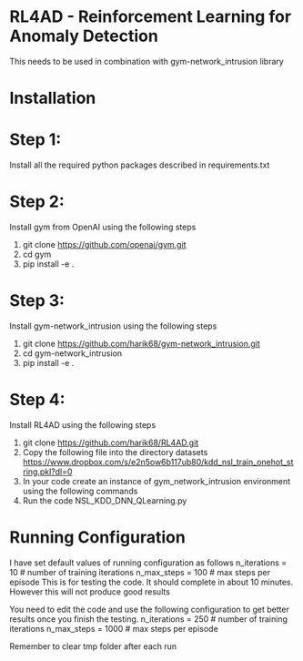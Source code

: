 # RL4AD - Reinforcement Learning for Anomaly Detection

This needs to be used in combination with gym-network_intrusion library

# Installation
# Step 1: 
Install all the required python packages described in requirements.txt

# Step 2: 
Install gym from OpenAI using the following steps
1. git clone https://github.com/openai/gym.git
2. cd gym
3. pip install -e .

# Step 3: 
Install gym-network_intrusion using the following steps
1. git clone https://github.com/harik68/gym-network_intrusion.git
2. cd gym-network_intrusion
3. pip install -e .

# Step 4: 
Install RL4AD using the following steps
1. git clone https://github.com/harik68/RL4AD.git
2. Copy the following file into the directory datasets
   https://www.dropbox.com/s/e2n5ow6b117ub80/kdd_nsl_train_onehot_string.pkl?dl=0
3. In your code create an instance of gym_network_intrusion environment using the following commands
4. Run the code NSL_KDD_DNN_QLearning.py

# Running Configuration
I have set default values of running configuration as follows
n_iterations = 10 # number of training iterations
n_max_steps = 100 # max steps per episode
This is for testing the code. It should complete in about 10 minutes. However this will not produce good results

You need to edit the code and use the following configuration to get better results once you finish the testing. 
n_iterations = 250 # number of training iterations
n_max_steps = 1000 # max steps per episode


Remember to clear tmp folder after each run
